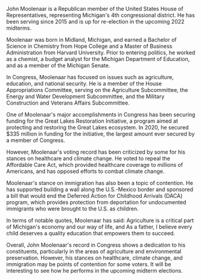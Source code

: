 John Moolenaar is a Republican member of the United States House of Representatives, representing Michigan's 4th congressional district. He has been serving since 2015 and is up for re-election in the upcoming 2022 midterms.

Moolenaar was born in Midland, Michigan, and earned a Bachelor of Science in Chemistry from Hope College and a Master of Business Administration from Harvard University. Prior to entering politics, he worked as a chemist, a budget analyst for the Michigan Department of Education, and as a member of the Michigan Senate.

In Congress, Moolenaar has focused on issues such as agriculture, education, and national security. He is a member of the House Appropriations Committee, serving on the Agriculture Subcommittee, the Energy and Water Development Subcommittee, and the Military Construction and Veterans Affairs Subcommittee.

One of Moolenaar's major accomplishments in Congress has been securing funding for the Great Lakes Restoration Initiative, a program aimed at protecting and restoring the Great Lakes ecosystem. In 2020, he secured $335 million in funding for the initiative, the largest amount ever secured by a member of Congress.

However, Moolenaar's voting record has been criticized by some for his stances on healthcare and climate change. He voted to repeal the Affordable Care Act, which provided healthcare coverage to millions of Americans, and has opposed efforts to combat climate change.

Moolenaar's stance on immigration has also been a topic of contention. He has supported building a wall along the U.S.-Mexico border and sponsored a bill that would end the Deferred Action for Childhood Arrivals (DACA) program, which provides protection from deportation for undocumented immigrants who were brought to the U.S. as children.

In terms of notable quotes, Moolenaar has said: Agriculture is a critical part of Michigan's economy and our way of life, and As a father, I believe every child deserves a quality education that empowers them to succeed.

Overall, John Moolenaar's record in Congress shows a dedication to his constituents, particularly in the areas of agriculture and environmental preservation. However, his stances on healthcare, climate change, and immigration may be points of contention for some voters. It will be interesting to see how he performs in the upcoming midterm elections.
